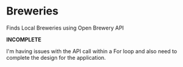 # Breweries
Finds Local Breweries using Open Brewery API

**INCOMPLETE**

I'm having issues with the API call within a For loop and also need to complete the design for the application.
